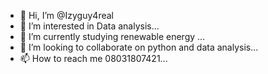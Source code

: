 - 👋 Hi, I’m @Izyguy4real
- 👀 I’m interested in Data analysis...
- 🌱 I’m currently studying renewable energy  ...
- 💞️ I’m looking to collaborate on python and data analysis...
- 📫 How to reach me 08031807421...

<!--- HI, I'm @Izyguy2u4real
<!--- I'm interested in Data analysis 
<!--- I'm currently learning renewable energy 
Izyguy4real/Izyguy4real is a ✨ special ✨ repository because its `README.md` (this file) appears on your GitHub profile.
You can click the Preview link to take a look at your changes.
--->

